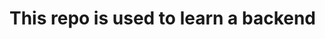 # This  repo is used to learn a backend

<!-- Not working -->
<!-- npx nodemon -r dotenv/config --experimental-json-modules src/index.js -->


<!-- Working -->
<!-- node --experimental-json-modules --loader=dotenv/config src/index.js
node --experimental-json-modules src/index.js
nodemon src/index.js
set NODE_OPTIONS=--experimental-json-modules && nodemon src/index.js -->